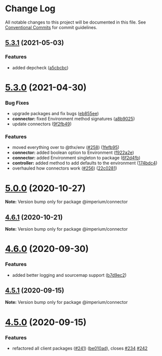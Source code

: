# Change Log

All notable changes to this project will be documented in this file.
See [Conventional Commits](https://conventionalcommits.org) for commit guidelines.

## [5.3.1](https://github.com/darkadept/imperium/compare/v5.3.0...v5.3.1) (2021-05-03)


### Features

* added depcheck ([a5cbcbc](https://github.com/darkadept/imperium/commit/a5cbcbc9dea9a0d02dcedc9f3aaa3c4548da2987))





# [5.3.0](https://github.com/darkadept/imperium/compare/v5.2.1...v5.3.0) (2021-04-30)


### Bug Fixes

* upgrade packages and fix bugs ([eb855ee](https://github.com/darkadept/imperium/commit/eb855ee31b7a9122bfe712a6b2d6cf7dcfcf7c73))
* **connector:** fixed Environment method signatures ([a8b9025](https://github.com/darkadept/imperium/commit/a8b9025bf22cddf11408e21ff2678bb8084d6343))
* update connectors ([9f2fb49](https://github.com/darkadept/imperium/commit/9f2fb49540d48a5346413b3df89954da5994fceb))


### Features

* moved everything over to @thx/env ([#258](https://github.com/darkadept/imperium/issues/258)) ([1fefb95](https://github.com/darkadept/imperium/commit/1fefb955f37702395fc9e00866120fbb0abe8ee9))
* **connector:** added boolean option to Environment ([f922a2e](https://github.com/darkadept/imperium/commit/f922a2ef319b70b5d3d8213cba8d04e27ea99a46))
* **connector:** added Environment singleton to package ([6f2d4fb](https://github.com/darkadept/imperium/commit/6f2d4fbbb1093bc42b8eaa6823321a6f703e9269))
* **controller:** added method to add defaults to the environment ([174bdc4](https://github.com/darkadept/imperium/commit/174bdc41efa9bf103a779acd8f4bcb231feac006))
* overhauled how connectors work ([#256](https://github.com/darkadept/imperium/issues/256)) ([22c0281](https://github.com/darkadept/imperium/commit/22c02813778c71d76f6c57aa03695fbeae312c40))





# [5.0.0](https://github.com/darkadept/imperium/compare/v4.6.1...v5.0.0) (2020-10-27)

**Note:** Version bump only for package @imperium/connector





## [4.6.1](https://github.com/darkadept/imperium/compare/v4.6.0...v4.6.1) (2020-10-21)

**Note:** Version bump only for package @imperium/connector





# [4.6.0](https://github.com/darkadept/imperium/compare/v4.5.1...v4.6.0) (2020-09-30)


### Features

* added better logging and sourcemap support ([b7d9ec2](https://github.com/darkadept/imperium/commit/b7d9ec20d2d58fedb089a19f3cdcbb2701c0e362))





## [4.5.1](https://github.com/darkadept/imperium/compare/v4.5.0...v4.5.1) (2020-09-15)

**Note:** Version bump only for package @imperium/connector





# [4.5.0](https://github.com/darkadept/imperium/compare/v4.4.1...v4.5.0) (2020-09-15)


### Features

* refactored all client packages ([#241](https://github.com/darkadept/imperium/issues/241)) ([be010ad](https://github.com/darkadept/imperium/commit/be010ad96e0ddb6f40b189561568df2327025e0e)), closes [#234](https://github.com/darkadept/imperium/issues/234) [#242](https://github.com/darkadept/imperium/issues/242)
